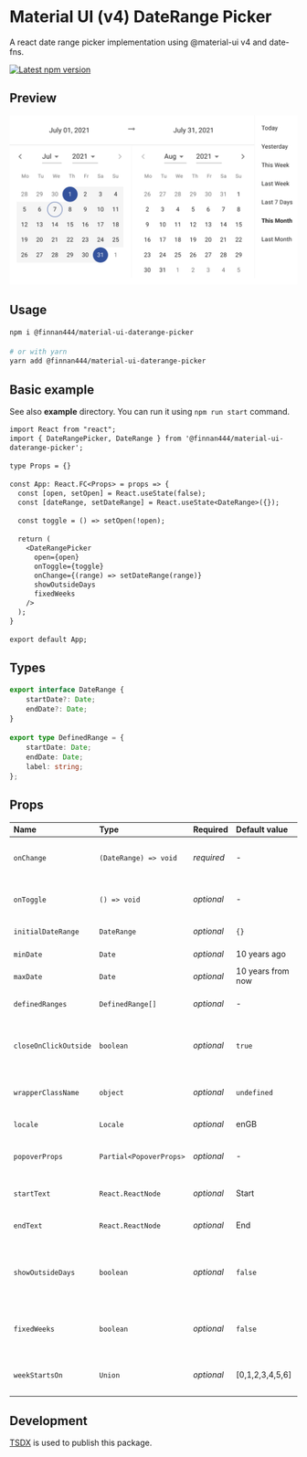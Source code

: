 # Material UI (v4) DateRange Picker

A react date range picker implementation using @material-ui v4 and date-fns.

<a href='https://www.npmjs.com/package/@finnan444/material-ui-daterange-picker'>
    <img src='https://img.shields.io/npm/v/@finnan444/material-ui-daterange-picker.svg' alt='Latest npm version'>
</a>

## Preview

![Screenshot](/screenshot.png?raw=true "Screenshot")

## Usage

```bash
npm i @finnan444/material-ui-daterange-picker

# or with yarn
yarn add @finnan444/material-ui-daterange-picker
```

## Basic example
See also **example** directory. You can run it using `npm run start` command.

```tsx
import React from "react";
import { DateRangePicker, DateRange } from '@finnan444/material-ui-daterange-picker';

type Props = {}

const App: React.FC<Props> = props => {
  const [open, setOpen] = React.useState(false);
  const [dateRange, setDateRange] = React.useState<DateRange>({});

  const toggle = () => setOpen(!open);

  return (
    <DateRangePicker
      open={open}
      onToggle={toggle}
      onChange={(range) => setDateRange(range)}
      showOutsideDays
      fixedWeeks
    />
  );
}

export default App;
```

## Types
```ts
export interface DateRange {
    startDate?: Date;
    endDate?: Date;
}

export type DefinedRange = {
    startDate: Date;
    endDate: Date;
    label: string;
};
```

## Props

| Name                  | Type                    | Required   | Default value     | Description                                                                               |
|:----------------------|:------------------------|:-----------|:------------------|:------------------------------------------------------------------------------------------|
| `onChange`            | `(DateRange) => void`   | _required_ | -                 | Handler function for providing selected date range.                                       |
| `onToggle`            | `() => void`            | _optional_ | -                 | Handler function to show / hide the DateRangePicker.                                      |
| `initialDateRange`    | `DateRange`             | _optional_ | `{}`              | Initially selected date range.                                                            |
| `minDate`             | `Date`                  | _optional_ | 10 years ago      | Min date allowed in range.                                                                |
| `maxDate`             | `Date`                  | _optional_ | 10 years from now | Max date allowed in range.                                                                |
| `definedRanges`       | `DefinedRange[]`        | _optional_ | -                 | Custom defined ranges to show in the list.                                                |
| `closeOnClickOutside` | `boolean`               | _optional_ | `true`            | Defines if DateRangePicker will be closed when clicking outside of it.                    |
| `wrapperClassName`    | `object`                | _optional_ | `undefined`       | Defines additional wrapper style classes.                                                 |
| `locale`              | `Locale`                | _optional_ | enGB              | The locale for date calculation.                                                          |
| `popoverProps`        | `Partial<PopoverProps>` | _optional_ | -                 | PopoverProps applied to main Popover component.                                           |
| `startText`           | `React.ReactNode`       | _optional_ | Start             | Text for start toolbar placeholder.                                                       |
| `endText`             | `React.ReactNode`       | _optional_ | End               | Text for end toolbar placeholder.                                                         |
| `showOutsideDays`     | `boolean`               | _optional_ | `false`           | Show the outside days. An outside day is a day falling in the next or the previous month. |
| `fixedWeeks`          | `boolean`               | _optional_ | `false`           | Display six weeks per months, regardless the month’s number of weeks.                     |
| `weekStartsOn`        | `Union`                 | _optional_ | [0,1,2,3,4,5,6]   | The index of the first day of the week (0 - Sunday).                                      |

## Development
[TSDX](https://tsdx.io/) is used to publish this package.